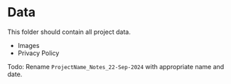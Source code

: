 # Data

This folder should contain all project data.
- Images
- Privacy Policy


Todo: Rename `ProjectName_Notes_22-Sep-2024` with appropriate name and date.